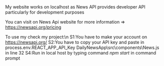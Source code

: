 ## 
My website works on localhost as News API provides developer API particularly for development purposes 

You can visit on News Api website for more information => https://newsapi.org/pricing

To use my check my project:\n
S1:You have to make your account on https://newsapi.org/ 
S2:You have to copy your API key and paste in process.env.REACT_APP_API_Key DailyNewsApp\src\components\News.js in line 32 
S4:Run in local host by typing command *npm start* in command prompt
##
